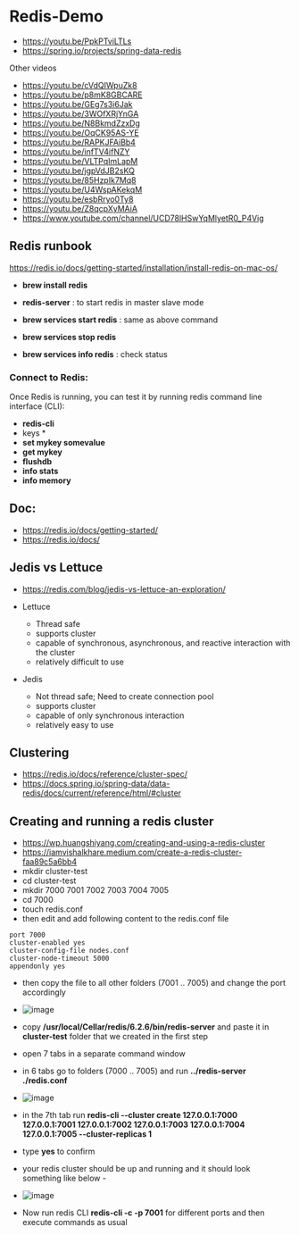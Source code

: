 # Redis-Demo
* https://youtu.be/PpkPTviLTLs
* https://spring.io/projects/spring-data-redis

Other videos
* https://youtu.be/cVdQIWpuZk8
* https://youtu.be/p8mK8GBCARE
* https://youtu.be/GEg7s3i6Jak
* https://youtu.be/3WOfXRjYnGA
* https://youtu.be/N8BkmdZzxDg
* https://youtu.be/OqCK95AS-YE
* https://youtu.be/RAPKJFAiBb4
* https://youtu.be/infTV4ifNZY
* https://youtu.be/VLTPqImLapM
* https://youtu.be/jgpVdJB2sKQ
* https://youtu.be/85HzpIk7Mq8
* https://youtu.be/U4WspAKekqM
* https://youtu.be/esbRryo0Ty8
* https://youtu.be/Z8qcpXyMAiA
* https://www.youtube.com/channel/UCD78lHSwYqMlyetR0_P4Vig


## Redis runbook

https://redis.io/docs/getting-started/installation/install-redis-on-mac-os/ 

* **brew install redis** 
* **redis-server** : to start redis in master slave mode

* **brew services start redis** : same as above command
* **brew services stop redis** 
* **brew services info redis** : check status


### Connect to Redis:
Once Redis is running, you can test it by running redis command line interface (CLI):
* **redis-cli**
* keys *
* **set mykey somevalue**
* **get mykey**
* **flushdb**
* **info stats**
* **info memory**

## Doc:
* https://redis.io/docs/getting-started/ 
* https://redis.io/docs/ 


## Jedis vs Lettuce
* https://redis.com/blog/jedis-vs-lettuce-an-exploration/
* Lettuce
  - Thread safe
  - supports cluster
  - capable of synchronous, asynchronous, and reactive interaction with the cluster
  - relatively difficult to use

* Jedis
  - Not thread safe; Need to create connection pool
  - supports cluster
  - capable of only synchronous interaction
  - relatively easy to use


## Clustering
* https://redis.io/docs/reference/cluster-spec/
* https://docs.spring.io/spring-data/data-redis/docs/current/reference/html/#cluster


## Creating and running a redis cluster
* https://wp.huangshiyang.com/creating-and-using-a-redis-cluster
* https://iamvishalkhare.medium.com/create-a-redis-cluster-faa89c5a6bb4
* mkdir cluster-test
* cd cluster-test
* mkdir 7000 7001 7002 7003 7004 7005
* cd 7000
* touch redis.conf
* then edit and add following content to the redis.conf file
```
port 7000
cluster-enabled yes
cluster-config-file nodes.conf
cluster-node-timeout 5000
appendonly yes
```
* then copy the file to all other folders (7001 .. 7005) and change the port accordingly
* ![image](https://user-images.githubusercontent.com/58611230/163294743-28c07974-0c3d-46c8-8314-b3e595289145.png)

* copy **/usr/local/Cellar/redis/6.2.6/bin/redis-server** and paste it in **cluster-test** folder that we created in the first step
* open 7 tabs in a separate command window
* in 6 tabs go to folders (7000 .. 7005) and run **../redis-server ./redis.conf**
* ![image](https://user-images.githubusercontent.com/58611230/163295308-c4b19287-da54-448d-a193-c7b4da7fdd63.png)

* in the 7th tab run **redis-cli --cluster create 127.0.0.1:7000 127.0.0.1:7001 127.0.0.1:7002 127.0.0.1:7003 127.0.0.1:7004 127.0.0.1:7005 --cluster-replicas 1**
* type **yes** to confirm 
* your redis cluster should be up and running and it should look something like below -
* ![image](https://user-images.githubusercontent.com/58611230/163295267-bbadb002-7468-4414-bf9b-c22c0d03b2cf.png)
* Now run redis CLI **redis-cli -c -p 7001** for different ports and then execute commands as usual
